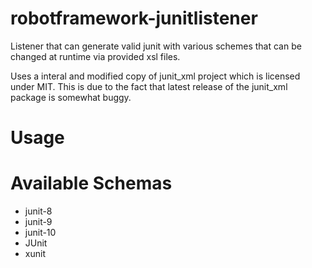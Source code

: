 robotframework-junitlistener
============================

Listener that can generate valid junit with various schemes that can be changed
at runtime via provided xsl files.

Uses a interal and modified copy of junit_xml project which is licensed under MIT.
This is due to the fact that latest release of the junit_xml package is somewhat
buggy.


Usage
=====



Available Schemas
=================

 * junit-8
 * junit-9
 * junit-10
 * JUnit
 * xunit
